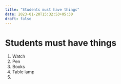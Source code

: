 ```yaml
---
title: "Students must have things"
date: 2023-01-20T15:32:53+05:30
draft: false
---
```


# Students must have things

1. Watch
2. Pen
3. Books
4. Table lamp
5. 
